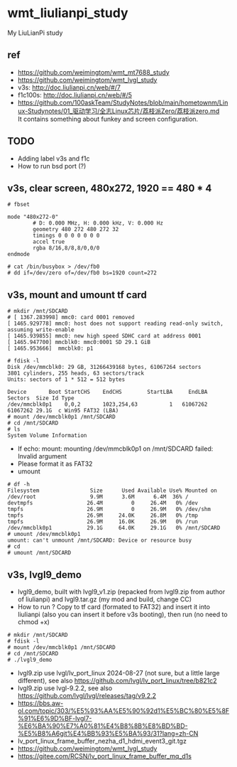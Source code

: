 # wmt_liulianpi_study
My LiuLianPi study

## ref
* https://github.com/weimingtom/wmt_mt7688_study
* https://github.com/weimingtom/wmt_lvgl_study
* v3s: http://doc.liulianpi.cn/web/#/7
* f1c100s: http://doc.liulianpi.cn/web/#/5
* https://github.com/100askTeam/StudyNotes/blob/main/hometownm/Linux-Studynotes/01_驱动学习/全志Linux芯片/荔枝派Zero/荔枝派zero.md  
It contains something about funkey and screen configuration.  

## TODO
* Adding label v3s and f1c
* How to run bsd port (?)  

## v3s, clear screen, 480x272, 1920 == 480 * 4
```
# fbset

mode "480x272-0"
        # D: 0.000 MHz, H: 0.000 kHz, V: 0.000 Hz
        geometry 480 272 480 272 32
        timings 0 0 0 0 0 0 0
        accel true
        rgba 8/16,8/8,8/0,0/0
endmode

# cat /bin/busybox > /dev/fb0
# dd if=/dev/zero of=/dev/fb0 bs=1920 count=272
```

## v3s, mount and umount tf card
```
# mkdir /mnt/SDCARD
# [ 1367.283998] mmc0: card 0001 removed
[ 1465.929778] mmc0: host does not support reading read-only switch, assuming write-enable
[ 1465.939855] mmc0: new high speed SDHC card at address 0001
[ 1465.947700] mmcblk0: mmc0:0001 SD 29.1 GiB
[ 1465.953666]  mmcblk0: p1

# fdisk -l
Disk /dev/mmcblk0: 29 GB, 31266439168 bytes, 61067264 sectors
3801 cylinders, 255 heads, 63 sectors/track
Units: sectors of 1 * 512 = 512 bytes

Device       Boot StartCHS    EndCHS        StartLBA     EndLBA    Sectors  Size Id Type
/dev/mmcblk0p1    0,0,2       1023,254,63          1   61067262   61067262 29.1G  c Win95 FAT32 (LBA)
# mount /dev/mmcblk0p1 /mnt/SDCARD
# cd /mnt/SDCARD
# ls
System Volume Information
```
* If echo: mount: mounting /dev/mmcblk0p1 on /mnt/SDCARD failed: Invalid argument
* Please format it as FAT32
* umount
```
# df -h
Filesystem                Size      Used Available Use% Mounted on
/dev/root                 9.9M      3.6M      6.4M  36% /
devtmpfs                 26.4M         0     26.4M   0% /dev
tmpfs                    26.9M         0     26.9M   0% /dev/shm
tmpfs                    26.9M     24.0K     26.8M   0% /tmp
tmpfs                    26.9M     16.0K     26.9M   0% /run
/dev/mmcblk0p1           29.1G     64.0K     29.1G   0% /mnt/SDCARD
# umount /dev/mmcblk0p1
umount: can't unmount /mnt/SDCARD: Device or resource busy
# cd
# umount /mnt/SDCARD
```

## v3s, lvgl9_demo
* lvgl9_demo, built with lvgl9_v1.zip (repacked from lvgl9.zip from author of liulianpi) and lvgl9.tar.gz (my mod and build, change CC)
* How to run ? Copy to tf card (formated to FAT32) and insert it into liulianpi (also you can insert it before v3s booting), then run (no need to chmod +x)  
```
# mkdir /mnt/SDCARD
# fdisk -l
# mount /dev/mmcblk0p1 /mnt/SDCARD
# cd /mnt/SDCARD
# ./lvgl9_demo
```
* lvgl9.zip use lvgl/lv_port_linux 2024-08-27 (not sure, but a little large different), see also https://github.com/lvgl/lv_port_linux/tree/b821c2
* lvgl9.zip use lvgl-9.2.2, see also https://github.com/lvgl/lvgl/releases/tag/v9.2.2
* https://bbs.aw-ol.com/topic/303/%E5%93%AA%E5%90%92d1%E5%BC%80%E5%8F%91%E6%9D%BF-lvgl7-%E6%BA%90%E7%A0%81%E4%B8%8B%E8%BD%BD-%E5%B8%A6git%E4%BB%93%E5%BA%93/31?lang=zh-CN
* lv_port_linux_frame_buffer_nezha_d1_hdmi_event3_git.tgz
* https://github.com/weimingtom/wmt_lvgl_study
* https://gitee.com/RCSN/lv_port_linux_frame_buffer_mq_d1s
